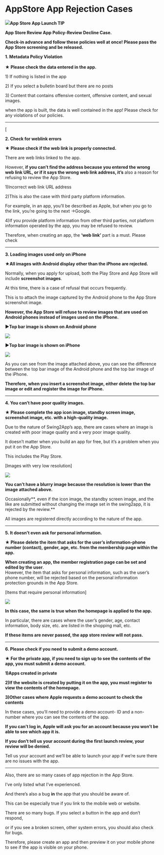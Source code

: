 # AppStore App Rejection Cases

![](https://support.swing2app.com/wp-content/uploads/2018/09/app\_reject.png)**App Store App Launch TIP**

**App Store Review App Policy-Review Decline Case.**

**Check-in advance and follow these policies well at once! Please pass the App Store screening and be released.**

**1.  Metadata Policy Violation**\
\
**★ Please check the data entered in the app.**

1\) If nothing is listed in the app

2\) If you select a bulletin board but there are no posts

3\) Content that contains offensive content, offensive content, and sexual images.

when the app is built, the data is well contained in the app! Please check for any violations of our policies.

***

\[

**2.  Check for weblink errors**

**★ Please check if the web link is properly connected.**

There are web links linked to the app.

However, **if you can’t find the address because you entered the wrong web link URL, or if it says the wrong web link address, it’s** also a reason for refusing to review the App Store.

1\)Incorrect web link URL address

2\)This is also the case with third party platform information.

For example, in an app, you’ll be described as Apple, but when you go to the link, you’re going to the next →Google.

4\)If you provide platform information from other third parties, not platform information operated by the app, you may be refused to review.

Therefore, when creating an app, the **‘web link’** part is a must. Please check

***

**3. Loading images used only on iPhone**

**★All images with Android display other than the iPhone are rejected.**

Normally, when you apply for upload, both the Play Store and App Store will include **screenshot images**.

At this time, there is a case of refusal that occurs frequently.

This is to attach the image captured by the Android phone to the App Store screenshot image.

**However, the App Store will refuse to review images that are used on Android phones instead of images used on the iPhone.**

**▶Top bar image is shown on Android phone**

![](https://support.swing2app.com/wp-content/uploads/2018/09/%EC%95%88%EB%93%9C%EB%A1%9C%EC%9D%B4%EB%93%9C%ED%8F%B0%ED%99%94%EB%A9%B4.png)

**▶Top bar image is shown on iPhone**

![](https://support.swing2app.com/wp-content/uploads/2018/09/%EC%95%84%EC%9D%B4%ED%8F%B0-%ED%99%94%EB%A9%B4.png)

As you can see from the image attached above, you can see the difference between the top bar image of the Android phone and the top bar image of the iPhone.

**Therefore, when you insert a screenshot image, either delete the top bar image or edit and register the image for iPhone.**

***

**4. You can’t have poor quality images.**

**★ Please complete the app icon image, standby screen image, screenshot image, etc. with a high-quality image.**

Due to the nature of Swing2App’s app, there are cases where an image is created with poor image quality and a very poor image quality.

It doesn’t matter when you build an app for free, but it’s a problem when you put it on the App Store.

This includes the Play Store.

\[Images with very low resolution]

![](https://support.swing2app.com/wp-content/uploads/2018/09/10fafac6728d5174a1dd229f65264b1-300x300.png)

**You can’t have a blurry image because the resolution is lower than the image attached above.**

Occasionally**, even if the icon image, the standby screen image, and the like are submitted without changing the image set in the swing2app,  it is rejected by the review.**

All images are registered directly according to the nature of the app.

***

**5.   It doesn’t even ask for personal information.**

**★ Please delete the item that asks for the user’s information-phone number (contact), gender, age, etc. from the membership page within the app.**

**When creating an app, the member registration page can be set and edited by the user**.\
However,  the item that asks for personal information, such as the user’s phone number, will be rejected based on the personal information protection grounds in the App Store.

\[Items that require personal information]

![](https://support.swing2app.com/wp-content/uploads/2018/09/%EC%95%84%EC%9D%B4%ED%8F%B0-%EA%B0%9C%EC%9D%B8%EC%A0%95%EB%B3%B4t.png)

**In this case, the same is true when the homepage is applied to the app.**

In particular, there are cases where the user’s gender, age, contact information, body size, etc. are listed in the shopping mall, etc.

**If these items are never passed, the app store review will not pass.**

***

**6.   Please check if you need to submit a demo account.**

**★ For the private app, if you need to sign up to see the contents of the app, you must submit a demo account.**

**1)Apps created in private**

**2)If the website is created by putting it on the app, you must register to view the contents of the homepage.**

**3)Other cases where Apple requests a demo account to check the contents**

In these cases, you’ll need to provide a demo account- ID and a non-number where you can see the contents of the app.

**If you can’t log in, Apple will ask you for an account because you won’t be able to see which app it is.**

**If you don’t tell us your account during the first launch review, your review will be denied.**

Tell us your account and we’ll be able to launch your app if we’re sure there are no issues with the app.

***

Also, there are so many cases of app rejection in the App Store.

I’ve only listed what I’ve experienced.

And there’s also a bug **in** the app that you should be aware of.

This can be especially true if you link to the mobile web or website.

There are so many bugs. If you select a button in the app and don’t respond,

or if you see a broken screen, other system errors, you should also check for bugs.

Therefore, please create an app and then preview it on your mobile phone to see if the app is visible on your phone.
